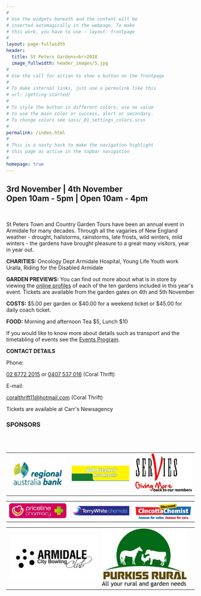 ```yaml
---
#
# Use the widgets beneath and the content will be
# inserted automagically in the webpage. To make
# this work, you have to use › layout: frontpage
#
layout: page-fullwidth
header:
  title: St Peters Gardens<br>2018
  image_fullwidth: header_images/5.jpg
#
# Use the call for action to show a button on the frontpage
#
# To make internal links, just use a permalink like this
# url: /getting-started/
#
# To style the button in different colors, use no value
# to use the main color or success, alert or secondary.
# To change colors see sass/_01_settings_colors.scss
#
permalink: /index.html
#
# This is a nasty hack to make the navigation highlight
# this page as active in the topbar navigation
#
homepage: true
---
```


<h2 class="text-center">3rd November | 4th November<br>Open 10am - 5pm | Open 10am - 4pm</h2>

<br>


St Peters Town and Country Garden Tours have been an annual event in Armidale for many decades. Through all the vagaries of New England weather - drought, hailstorms, rainstorms, late frosts, wild winters, mild winters - the gardens have brought pleasure to a great many visitors, year in year out.

**CHARITIES:**  Oncology Dept Armidale Hospital, Young Life Youth work Uralla, Riding for the Disabled Armidale

**GARDEN PREVIEWS:** You can find out more about what is in store by viewing the [online profiles](/gardens)  of each of the ten gardens included in this year's event. Tickets are available from the garden gates on 4th and 5th November

**COSTS:** $5.00 per garden or $40.00 for a weekend ticket or $45.00 for daily coach ticket.

**FOOD:** Morning and afternoon Tea $5, Lunch $10

If you would like to know more about details such as transport and the timetabling of events see the [Events Program](/events_program).

**CONTACT DETAILS**

Phone:

[02 6772 2015](tel:0267722015) or [0407 537 016](tel:0407537016) (Coral Thrift)

E-mail:

[coralthrift11@hotmail.com](mailto:coralthrift11@hotmail.com) (Coral Thrift) 

Tickets are available at Carr's Newsagency

<h3 class="text-center">SPONSORS</h3>

<br>
<br>

<table class="no-border full-width">
  <tbody>
    <tr>
      <td><img src="/images/sponsors/regional-australia-bank.jpg" alt="Regional Australia Bank"></td>
      <td><img src="/images/sponsors/bob-greene-s-auto-repairs.jpg" alt="Bob Greene's Auto Repair"></td>
      <td><img src="/images/sponsors/ex-services.jpg" alt="Ex-Servies Club"></td>
    </tr>
  </tbody>
</table>

<table class="no-border full-width">
  <tbody>
    <tr>
      <td><img src="/images/sponsors/priceline.jpg" alt="Priceline Pharmacy"></td>
      <td><img src="/images/sponsors/TERRYWHITE-CHEMIST.jpg" alt="Terry White Chemists"></td>
      <td><img src="/images/sponsors/cincottadiscountchemist.jpg" alt="Cincotta Discount Chemist"></td>
    </tr>
  </tbody>
</table>

<table class="no-border full-width">
  <tbody>
    <tr>
      <td class="width-33"><img src="/images/sponsors/Bowling-Club.jpg" alt="Armidale Bowling Club"></td>
      <td class="width-33"><img src="/images/sponsors/purkiss_rural.jpg" alt="Purkiss Rural"></td>
      <td class="width-33"></td>
    </tr>
  </tbody>
</table>